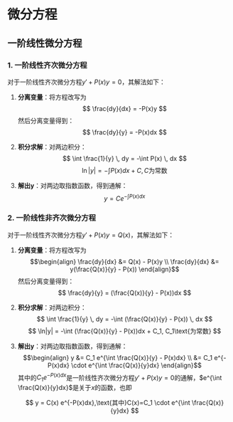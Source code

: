 # 微分方程

## 一阶线性微分方程

### 1. 一阶线性齐次微分方程

对于一阶线性齐次微分方程$y' + P(x)y = 0$，其解法如下：

1. **分离变量**：将方程改写为
   $$
   \frac{dy}{dx} = -P(x)y
   $$
   然后分离变量得到：
   $$
   \frac{dy}{y} = -P(x)dx
   $$

2. **积分求解**：对两边积分：
   $$
   \int \frac{1}{y} \, dy = -\int P(x) \, dx
   $$
   $$
   \ln|y| = -\int P(x)dx + C, C\text{为常数}
   $$

3. **解出y**：对两边取指数函数，得到通解：
   $$
   y = C e^{-\int P(x)dx}
   $$

### 2. 一阶线性非齐次微分方程

对于一阶线性齐次微分方程$y' + P(x)y = Q(x)$，其解法如下：

1. **分离变量**：将方程改写为
   $$\begin{align}
   \frac{dy}{dx} &= Q(x) - P(x)y \\
   \frac{dy}{dx} &= y(\frac{Q(x)}{y} - P(x))
   \end{align}$$
   然后分离变量得到：
   $$
   \frac{dy}{y} = (\frac{Q(x)}{y} - P(x))dx
   $$

2. **积分求解**：对两边积分：
   $$
   \int \frac{1}{y} \, dy = -\int (\frac{Q(x)}{y} - P(x)) \, dx
   $$
   $$
   \ln|y| = -\int (\frac{Q(x)}{y} - P(x))dx + C_1, C_1\text{为常数}
   $$

3. **解出y**：对两边取指数函数，得到通解：
   $$\begin{align}
   y &= C_1 e^{\int \frac{Q(x)}{y} - P(x)dx} \\
     &= C_1 e^{-P(x)dx} \cdot e^{\int \frac{Q(x)}{y}dx}
   \end{align}$$
   其中的$C_1 e^{-P(x)dx}$是一阶线性齐次微分方程$y' + P(x)y = 0$的通解，$e^{\int \frac{Q(x)}{y}dx}$是关于$x$的函数，也即

   $$
   y = C(x) e^{-P(x)dx},\text{其中}C(x)=C_1 \cdot e^{\int \frac{Q(x)}{y}dx}
   $$
